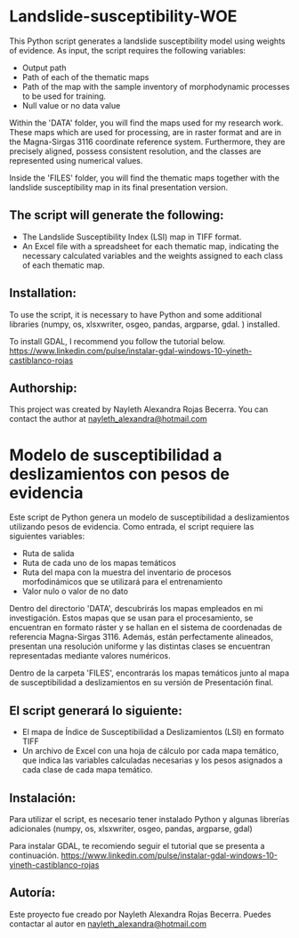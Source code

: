 # Landslide-susceptibility-WOE 	

This Python script generates a landslide susceptibility model using weights of evidence. As input, the script requires the following variables:

- Output path
- Path of each of the thematic maps
- Path of the map with the sample inventory of morphodynamic processes to be used for training.
- Null value or no data value

Within the 'DATA' folder, you will find the maps used for my research work. These maps which are used for processing, are in raster format and are in the Magna-Sirgas 3116 coordinate reference system. Furthermore, they are precisely aligned, possess consistent resolution, and the classes are represented using numerical values.

Inside the 'FILES' folder, you will find the thematic maps together with the landslide susceptibility map in its final presentation version.

## The script will generate the following:

- The Landslide Susceptibility Index (LSI) map in TIFF format.
- An Excel file with a spreadsheet for each thematic map, indicating the necessary calculated variables and the weights assigned to each class of each thematic map.

## Installation:
To use the script, it is necessary to have Python and some additional libraries (numpy, os, xlsxwriter, osgeo, pandas, argparse, gdal. ) installed.

To install GDAL, I recommend you follow the tutorial below.
https://www.linkedin.com/pulse/instalar-gdal-windows-10-yineth-castiblanco-rojas

## Authorship:
This project was created by Nayleth Alexandra Rojas Becerra. You can contact the author at nayleth_alexandra@hotmail.com

# Modelo de susceptibilidad a deslizamientos con pesos de evidencia 
Este script de Python genera un modelo de susceptibilidad a deslizamientos utilizando pesos de evidencia. Como entrada, el script requiere las siguientes variables:

- Ruta de salida
- Ruta de cada uno de los mapas temáticos
- Ruta del mapa con la muestra del inventario de procesos morfodinámicos que se utilizará para el entrenamiento
- Valor nulo o valor de no dato

Dentro del directorio 'DATA', descubrirás los mapas empleados en mi investigación. Estos mapas que se usan para el procesamiento, se encuentran en formato ráster y se hallan en el sistema de coordenadas de referencia Magna-Sirgas 3116. Además, están perfectamente alineados, presentan una resolución uniforme y las distintas clases se encuentran representadas mediante valores numéricos.

Dentro de la carpeta 'FILES', encontrarás los mapas temáticos junto al mapa de susceptibilidad a deslizamientos en su versión de Presentación final.

## El script generará lo siguiente:

- El mapa de Índice de Susceptibilidad a Deslizamientos (LSI) en formato TIFF
- Un archivo de Excel con una hoja de cálculo por cada mapa temático, que indica las variables calculadas necesarias y los pesos asignados a cada clase de cada mapa temático.

## Instalación:
Para utilizar el script, es necesario tener instalado Python y algunas librerías adicionales (numpy, os, xlsxwriter, osgeo, pandas, argparse, gdal)

Para instalar GDAL, te recomiendo seguir el tutorial que se presenta a continuación.
https://www.linkedin.com/pulse/instalar-gdal-windows-10-yineth-castiblanco-rojas

## Autoría:
Este proyecto fue creado por Nayleth Alexandra Rojas Becerra. Puedes contactar al autor en nayleth_alexandra@hotmail.com
